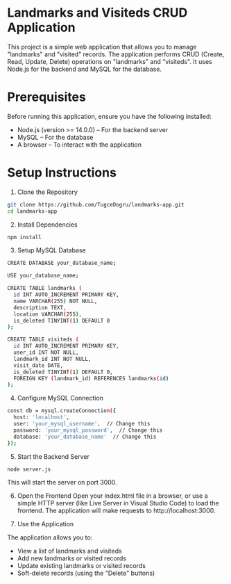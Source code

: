 # Landmarks and Visiteds CRUD Application

This project is a simple web application that allows you to manage "landmarks" and "visited" records. The application performs CRUD (Create, Read, Update, Delete) operations on "landmarks" and "visiteds". It uses Node.js for the backend and MySQL for the database.

# Prerequisites

Before running this application, ensure you have the following installed:

- Node.js (version >= 14.0.0) – For the backend server
- MySQL – For the database
- A browser – To interact with the application

# Setup Instructions

1. Clone the Repository
```bash
git clone https://github.com/TugceDogru/landmarks-app.git
cd landmarks-app
```


2. Install Dependencies
```bash
npm install
```


3. Setup MySQL Database
```bash
CREATE DATABASE your_database_name;

USE your_database_name;

CREATE TABLE landmarks (
  id INT AUTO_INCREMENT PRIMARY KEY,
  name VARCHAR(255) NOT NULL,
  description TEXT,
  location VARCHAR(255),
  is_deleted TINYINT(1) DEFAULT 0
);

CREATE TABLE visiteds (
  id INT AUTO_INCREMENT PRIMARY KEY,
  user_id INT NOT NULL,
  landmark_id INT NOT NULL,
  visit_date DATE,
  is_deleted TINYINT(1) DEFAULT 0,
  FOREIGN KEY (landmark_id) REFERENCES landmarks(id)
);

```


4. Configure MySQL Connection
```bash
const db = mysql.createConnection({
  host: 'localhost',
  user: 'your_mysql_username',  // Change this
  password: 'your_mysql_password',  // Change this
  database: 'your_database_name'  // Change this
});
```

   
5. Start the Backend Server
```bash
node server.js
```
This will start the server on port 3000.


6. Open the Frontend
Open your index.html file in a browser, or use a simple HTTP server (like Live Server in Visual Studio Code) to load the frontend. The application will make requests to http://localhost:3000.


7. Use the Application

The application allows you to:
  - View a list of landmarks and visiteds
  - Add new landmarks or visited records
  - Update existing landmarks or visited records
  - Soft-delete records (using the "Delete" buttons)
    
